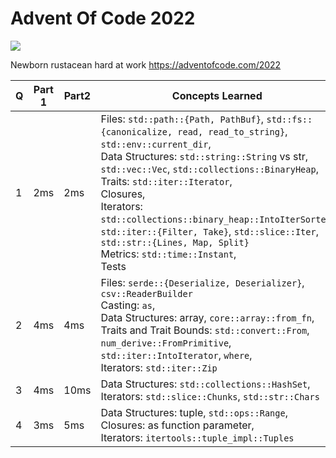 # Advent Of Code 2022
![](https://rustacean.net/more-crabby-things/rustdocs.png)

Newborn rustacean hard at work
https://adventofcode.com/2022

|Q | Part 1 | Part2 | Concepts Learned
|--- | --- | --- | --- |
| 1 | 2ms |  2ms | Files: `std::path::{Path, PathBuf}`, `std::fs::{canonicalize, read, read_to_string}`, `std::env::current_dir`,  <br/> Data Structures: `std::string::String` vs str, `std::vec::Vec`, `std::collections::BinaryHeap`, <br/> Traits: `std::iter::Iterator`, <br/> Closures, <br/> Iterators: `std::collections::binary_heap::IntoIterSorted`, `std::iter::{Filter, Take}`, `std::slice::Iter`, `std::str::{Lines, Map, Split}` <br/> Metrics: `std::time::Instant`, <br/> Tests |
| 2 | 4ms |  4ms | Files: `serde::{Deserialize, Deserializer}`, `csv::ReaderBuilder` <br/> Casting: `as`, <br/> Data Structures: array, `core::array::from_fn`, <br/> Traits and Trait Bounds: `std::convert::From`, `num_derive::FromPrimitive`, `std::iter::IntoIterator`, `where`, <br/> Iterators: `std::iter::Zip` | 
| 3 | 4ms | 10ms | Data Structures: `std::collections::HashSet`, <br/> Iterators: `std::slice::Chunks`, `std::str::Chars` |
| 4 | 3ms |  5ms | Data Structures: tuple, `std::ops::Range`, <br/> Closures: as function parameter, <br/> Iterators: `itertools::tuple_impl::Tuples`|
